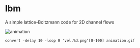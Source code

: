 # lbm
A simple lattice-Boltzmann code for 2D channel flows

![animation](https://user-images.githubusercontent.com/44053700/73069278-a105d600-3ead-11ea-99f6-dbb362f710bc.gif)

```convert -delay 10 -loop 0 'vel.%d.png'[0-100] animation.gif```
